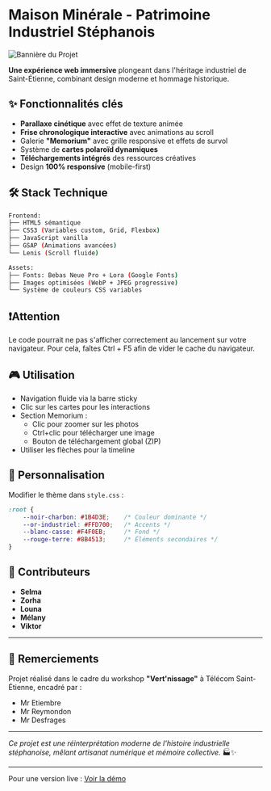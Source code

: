 # Maison Minérale - Patrimoine Industriel Stéphanois

![Bannière du Projet](http://maison-minerale.byethost13.com/photos/Rendu%20projet/book-nook-5.jpg)

**Une expérience web immersive** plongeant dans l'héritage industriel de Saint-Étienne, combinant design moderne et hommage historique.

## ✨ Fonctionnalités clés
- **Parallaxe cinétique** avec effet de texture animée
- **Frise chronologique interactive** avec animations au scroll
- Galerie **"Memorium"** avec grille responsive et effets de survol
- Système de **cartes polaroïd dynamiques**
- **Téléchargements intégrés** des ressources créatives
- Design **100% responsive** (mobile-first)

## 🛠 Stack Technique
```bash
Frontend:
├── HTML5 sémantique
├── CSS3 (Variables custom, Grid, Flexbox)
├── JavaScript vanilla
├── GSAP (Animations avancées)
└── Lenis (Scroll fluide)

Assets:
├── Fonts: Bebas Neue Pro + Lora (Google Fonts)
├── Images optimisées (WebP + JPEG progressive)
└── Système de couleurs CSS variables
```

## ❗Attention

Le code pourrait ne pas s'afficher correctement au lancement sur votre navigateur.
Pour cela, faîtes Ctrl + F5 afin de vider le cache du navigateur.

## 🎮 Utilisation
- Navigation fluide via la barre sticky
- Clic sur les cartes pour les interactions
- Section Memorium : 
  - Clic pour zoomer sur les photos
  - Ctrl+clic pour télécharger une image
  - Bouton de téléchargement global (ZIP)
- Utiliser les flèches pour la timeline

## 🎨 Personnalisation
Modifier le thème dans `style.css` :
```css
:root {
    --noir-charbon: #1B4D3E;    /* Couleur dominante */
    --or-industriel: #FFD700;   /* Accents */
    --blanc-casse: #F4F0EB;     /* Fond */
    --rouge-terre: #8B4513;     /* Éléments secondaires */
}
```

## 👥 Contributeurs
- **Selma**
- **Zorha**
- **Louna**
- **Mélany**
- **Viktor**
---

## 🙏 Remerciements
Projet réalisé dans le cadre du workshop **"Vert'nissage"** à Télécom Saint-Étienne, encadré par :
- Mr Etiembre
- Mr Reymondon
- Mr Desfrages

---

*Ce projet est une réinterprétation moderne de l'histoire industrielle stéphanoise, mêlant artisanat numérique et mémoire collective.* 🏭✨

---

Pour une version live : [Voir la démo](http://maison-minerale.byethost13.com/)  
